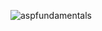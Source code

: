 ![aspfundamentals](https://github.com/user-attachments/assets/73b4ef0f-0079-42b7-83f9-92cd44aa4ac4)
